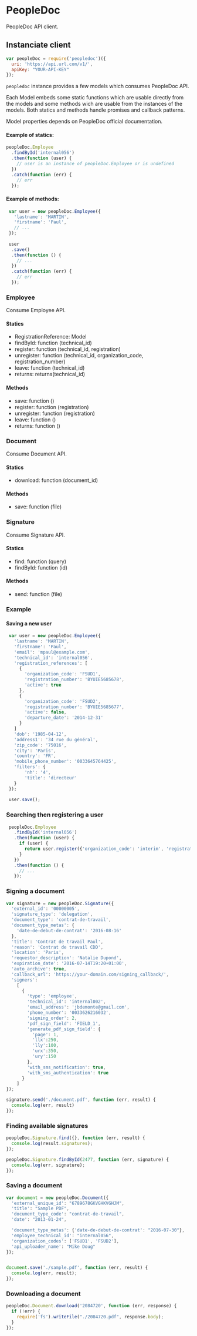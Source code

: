 # PeopleDoc

PeopleDoc API client.

## Instanciate client

```js
var peopleDoc = require('peopledoc')({
  uri: 'https://api.url.com/v1/',
  apiKey: "YOUR-API-KEY"
});
```

`peopledoc` instance provides a few models which consumes PeopleDoc API. 

Each Model embeds some static functions which are usable directly from the models and some methods wich are usable from the instances of the models. 
Both statics and methods handle promises and callback patterns.

Model properties depends on PeopleDoc official documentation. 

#### Example of statics:

```js
peopleDoc.Employee
  .findById('internal056')
  .then(function (user) {
    // user is an instance of peopleDoc.Employee or is undefined
  })
  .catch(function (err) {
    // err
  });

```

#### Example of methods:

```js
 var user = new peopleDoc.Employee({
   'lastname': 'MARTIN',
   'firstname': 'Paul',
   // ...
 });
 
 user
  .save()
  .then(function () {
    // ...
  })
  .catch(function (err) {
    // err
  });
```


### Employee
Consume Employee API.

#### Statics
- RegistrationReference: Model 
- findById: function (technical_id)
- register: function (technical_id, registration)
- unregister: function (technical_id, organization_code, registration_number)
- leave: function (technical_id)
- returns: returns(technical_id)

#### Methods
- save: function ()
- register: function (registration)
- unregister: function (registration)
- leave: function ()
- returns: function ()


### Document
Consume Document API.

#### Statics
- download: function (document_id)


#### Methods
- save: function (file)


### Signature
Consume Signature API.

#### Statics
- find: function (query)
- findById: function (id)


#### Methods
- send: function (file)


### Example

#### Saving a new user

```js
 var user = new peopleDoc.Employee({
   'lastname': 'MARTIN',
   'firstname': 'Paul',
   'email': 'mpaul@example.com',
   'technical_id': 'internal056',
   'registration_references': [
     {
       'organization_code': 'FSUD1',
       'registration_number': 'BYUIE5685678',
       'active': true
     },
     {
       'organization_code': 'FSUD2',
       'registration_number': 'BYUIE5685677',
       'active': false,
       'departure_date': '2014-12-31'
     }
   ]
   'dob': '1985-04-12',
   'address1': '34 rue du général',
   'zip_code': '75016',
   'city': 'Paris',
   'country': 'FR',
   'mobile_phone_number': '0033645764425',
   'filters': {
       'nh': '4',
       'title': 'directeur'
   }
 });
 
 user.save();
```

### Searching then registering a user
 
```js
 peopleDoc.Employee
   .findById('internal056')
   .then(function (user) {
     if (user) {
       return user.register({'organization_code': 'interim', 'registration_number': 'BYUIE5685678', 'active': true});
     }
   })
   .then(function () {
     // ...
   });
```

### Signing a document

```js
var signature = new peopleDoc.Signature({
  'external_id': '00000005',
  'signature_type': 'delegation',
  'document_type': 'contrat-de-travail',
  'document_type_metas': {
    'date-de-debut-de-contrat': '2016-08-16'
  },
  'title': 'Contrat de travail Paul',
  'reason': 'Contrat de travail CDD',
  'location': 'Paris',
  'requestor_description': 'Natalie Dupond',
  'expiration_date': '2016-07-14T19:20+01:00',
  'auto_archive': true,
  'callback_url': 'https://your-domain.com/signing_callback/',
  'signers':
    [
      {
        'type': 'employee',
        'technical_id': 'internal002',
        'email_address': 'jbdemonte@gmail.com',
        'phone_number': '0033626216032',
        'signing_order': 2,
        'pdf_sign_field': 'FIELD_1',
        'generate_pdf_sign_field': {
          'page': 1,
          'llx':250,
          'lly':100,
          'urx':350,
          'ury':150
        },
        'with_sms_notification': true,
        'with_sms_authentication': true
      }
    ]
});

signature.send('./document.pdf', function (err, result) {
  console.log(err, result)
});

```


### Finding available signatures

```js
peopleDoc.Signature.find({}, function (err, result) {
  console.log(result.signatures);
});

peopleDoc.Signature.findById(2477, function (err, signature) {
  console.log(err, signature);
});
```

### Saving a document 

```js
var document = new peopleDoc.Document({
  'external_unique_id': "6789678GKVGHKVGHJM",
  'title': "Sample PDF",
  'document_type_code': "contrat-de-travail",
  'date': "2013-01-24",

  'document_type_metas': {'date-de-debut-de-contrat': "2016-07-30"},
  'employee_technical_id': "internal056",
  'organization_codes': ['FSUD1', 'FSUD2'],
  'api_uploader_name': "Mike Doug"
});


document.save('./sample.pdf', function (err, result) {
  console.log(err, result);
});

```

### Downloading a document 

```js
peopleDoc.Document.download('2084720', function (err, response) {
  if (!err) {
    require('fs').writeFile("./2084720.pdf", response.body);
  }
});

```